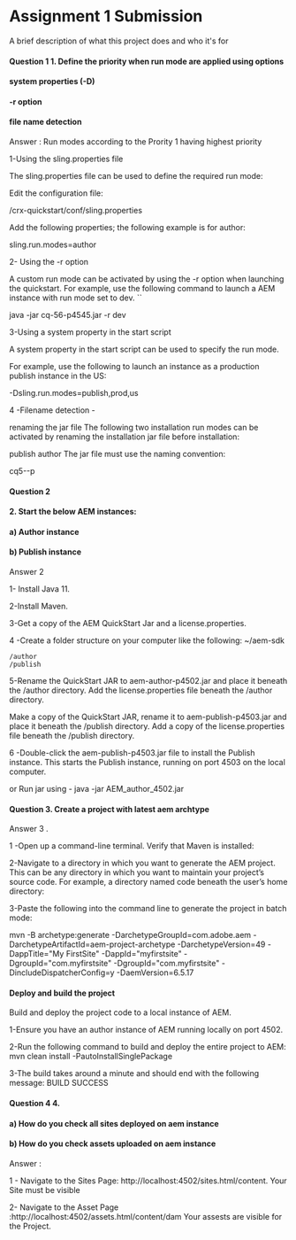 

# Assignment 1 Submission

A brief description of what this project does and who it's for



#### Question 1 1. Define the priority when run mode are applied using options

####  system properties (-D)

#### -r option

#### file name detection

Answer : Run modes according to the Prority 1 having highest priority

1-Using the sling.properties file

The sling.properties file can be used to define the required run mode:

Edit the configuration file:

<cq-installation-dir>/crx-quickstart/conf/sling.properties

Add the following properties; the following example is for author:

sling.run.modes=author

2- Using the -r option

A custom run mode can be activated by using the -r option when launching the quickstart. For example, use the following command to launch a AEM instance with run mode set to dev. ``

java -jar cq-56-p4545.jar -r dev

3-Using a system property in the start script

A system property in the start script can be used to specify the run mode.

For example, use the following to launch an instance as a production publish instance in the US:

-Dsling.run.modes=publish,prod,us

4 -Filename detection -

 renaming the jar file
The following two installation run modes can be activated by renaming the installation jar file before installation:

publish
author
The jar file must use the naming convention:

cq5-<run-mode>-p<port-number>


#### Question 2
#### 2. Start the below AEM instances:        

#### a) Author instance        

#### b) Publish instance

Answer 2 

1- Install Java 11.

2-Install Maven.

3-Get a copy of the AEM QuickStart Jar and a license.properties.

4 -Create a folder structure on your computer like the following:
~/aem-sdk

    /author
    /publish


5-Rename the QuickStart JAR to aem-author-p4502.jar and place it beneath the /author directory. Add the license.properties file beneath the /author directory.

Make a copy of the QuickStart JAR, rename it to aem-publish-p4503.jar and place it beneath the /publish directory. Add a copy of the license.properties file beneath the /publish directory.

6 -Double-click the aem-publish-p4503.jar file to install the Publish instance. This starts the Publish instance, running on port 4503 on the local computer.

or Run jar using - java -jar AEM_author_4502.jar

#### Question  3. Create a project with latest aem archtype

Answer 3 .

1 -Open up a command-line terminal. Verify that Maven is installed:

2-Navigate to a directory in which you want to generate the AEM project. This can be any directory in which you want to maintain your project’s source code. For example, a directory named code beneath the user’s home directory:

3-Paste the following into the command line to generate the project in batch mode:

mvn -B archetype:generate -DarchetypeGroupId=com.adobe.aem -DarchetypeArtifactId=aem-project-archetype -DarchetypeVersion=49 -DappTitle="My FirstSite" -DappId="myfirstsite" -DgroupId="com.myfirstsite" -DgroupId="com.myfirstsite" -DincludeDispatcherConfig=y -DaemVersion=6.5.17

#### Deploy and build the project
Build and deploy the project code to a local instance of AEM.

1-Ensure you have an author instance of AEM running locally on port 4502.

2-Run the following command to build and deploy the entire project to AEM:
mvn clean install -PautoInstallSinglePackage

3-The build takes around a minute and should end with the following message: BUILD SUCCESS

#### Question  4 4.
#### a) How do you check all sites deployed on aem instance    

#### b) How do you check assets uploaded on aem instance

Answer :

1 - Navigate to the Sites Page: http://localhost:4502/sites.html/content. Your Site must be visible

2- Navigate to the Asset Page :http://localhost:4502/assets.html/content/dam Your assests are visible for the Project.







